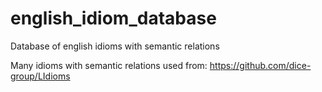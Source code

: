 # english_idiom_database
Database of english idioms with semantic relations

Many idioms with semantic relations used from: https://github.com/dice-group/LIdioms
